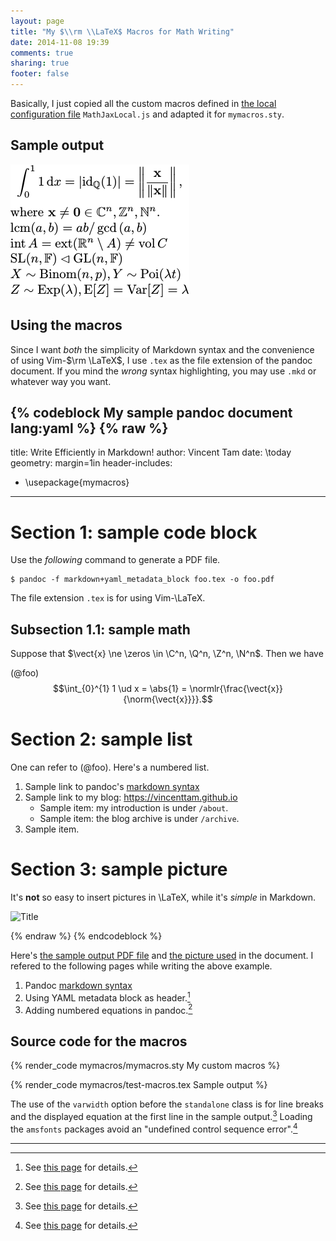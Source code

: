 ```yaml
---
layout: page
title: "My $\\rm \\LaTeX$ Macros for Math Writing"
date: 2014-11-08 19:39
comments: true
sharing: true
footer: false
---
```


Basically, I just copied all the custom macros defined in
[the local configuration file][MathJaxLoc] `MathJaxLocal.js` and
adapted it for `mymacros.sty`.

Sample output
---

![sample](/images/posts/mymacros/sample.png)

Using the macros
---

Since I want *both* the simplicity of Markdown syntax and the
convenience of using Vim-$\rm \LaTeX$, I use `.tex` as the file
extension of the pandoc document.  If you mind the *wrong* syntax
highlighting, you may use `.mkd` or whatever way you want.

{% codeblock My sample pandoc document lang:yaml %}
{% raw %}
---
title: Write Efficiently in Markdown!
author: Vincent Tam
date: \today
geometry: margin=1in
header-includes:
- \usepackage{mymacros}
---

# Section 1: sample code block

Use the *following* command to generate a PDF file.

    $ pandoc -f markdown+yaml_metadata_block foo.tex -o foo.pdf

The file extension `.tex` is for using Vim-\LaTeX.

## Subsection 1.1: sample math

Suppose that $\vect{x} \ne \zeros \in \C^n, \Q^n, \Z^n, \N^n$.  Then
we have

(@foo) $$\int_{0}^{1} 1 \ud x = \abs{1} =
\normlr{\frac{\vect{x}}{\norm{\vect{x}}}}.$$

# Section 2: sample list

One can refer to (@foo).  Here's a numbered list.

1. Sample link to pandoc's [markdown syntax][pandoc_markdown]
2. Sample link to my blog: <https://vincenttam.github.io>
    - Sample item: my introduction is under `/about`.
    - Sample item: the blog archive is under `/archive`.
3. Sample item.

# Section 3: sample picture

It's **not** so easy to insert pictures in \LaTeX, while it's *simple* in
Markdown.

![Title](fig1.png)

[pandoc_markdown]: http://johnmacfarlane.net/pandoc/demo/example9/pandocs-markdown.html
{% endraw %}
{% endcodeblock %}

Here's [the sample output PDF file][output_pdf] and
[the picture used][output_png] in the document.  I refered to the
following pages while writing the above example.

1. Pandoc [markdown syntax][pandoc_markdown]
2. Using YAML metadata block as header.[^yaml_metadata_block]
3. Adding numbered equations in pandoc.[^pandoc_num_eq]

Source code for the macros
---

{% render_code mymacros/mymacros.sty My custom macros %}

{% render_code mymacros/test-macros.tex Sample output %}

The use of the `varwidth` option before the `standalone` class is for
line breaks and the displayed equation at the first line in the sample
output.[^varwidth]  Loading the `amsfonts` packages avoid an
"undefined control sequence error".[^amsfonts]

---
[^varwidth]: See [this page][texse82736] for details.
[^amsfonts]: See [this page][texse38771] for details.
[^yaml_metadata_block]: See [this page][texse139139] for details.
[^yaml_metadata_block]: See [this page][texse139139] for details.
[^pandoc_num_eq]: See [this page][texse111868] for details.

[MathJaxLoc]: /javascripts/MathJaxLocal.js
[output_pdf]: /downloads/foo.pdf
[output_png]: /images/posts/mymacros/fig1.png
[pandoc_markdown]: http://johnmacfarlane.net/pandoc/demo/example9/pandocs-markdown.html
[texse82736]: http://tex.stackexchange.com/a/82736 "\documentclass[convert]{standalone} ignores linebreak"
[texse38771]: http://tex.stackexchange.com/a/38771 "\mathbb{Z} yields undefined control sequence error"
[texse139139]: http://tex.stackexchange.com/q/139139 "Adding headers and footers using Pandoc"
[texse111868]: http://tex.stackexchange.com/q/111868 "Pandoc: How can I get numbered LaTeX equations to show up in both PDF and HTML output"
